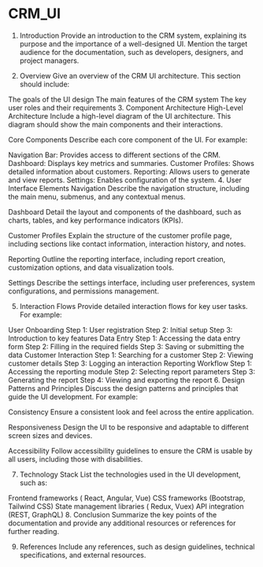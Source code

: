 # CRM_UI

1. Introduction
Provide an introduction to the CRM system, explaining its purpose and the importance of a well-designed UI. Mention the target audience for the documentation, such as developers, designers, and project managers.

2. Overview
Give an overview of the CRM UI architecture. This section should include:

The goals of the UI design
The main features of the CRM system
The key user roles and their requirements
3. Component Architecture
High-Level Architecture
Include a high-level diagram of the UI architecture. This diagram should show the main components and their interactions.

Core Components
Describe each core component of the UI. For example:

Navigation Bar: Provides access to different sections of the CRM.
Dashboard: Displays key metrics and summaries.
Customer Profiles: Shows detailed information about customers.
Reporting: Allows users to generate and view reports.
Settings: Enables configuration of the system.
4. User Interface Elements
Navigation
Describe the navigation structure, including the main menu, submenus, and any contextual menus.

Dashboard
Detail the layout and components of the dashboard, such as charts, tables, and key performance indicators (KPIs).

Customer Profiles
Explain the structure of the customer profile page, including sections like contact information, interaction history, and notes.

Reporting
Outline the reporting interface, including report creation, customization options, and data visualization tools.

Settings
Describe the settings interface, including user preferences, system configurations, and permissions management.

5. Interaction Flows
Provide detailed interaction flows for key user tasks. For example:

User Onboarding
Step 1: User registration
Step 2: Initial setup
Step 3: Introduction to key features
Data Entry
Step 1: Accessing the data entry form
Step 2: Filling in the required fields
Step 3: Saving or submitting the data
Customer Interaction
Step 1: Searching for a customer
Step 2: Viewing customer details
Step 3: Logging an interaction
Reporting Workflow
Step 1: Accessing the reporting module
Step 2: Selecting report parameters
Step 3: Generating the report
Step 4: Viewing and exporting the report
6. Design Patterns and Principles
Discuss the design patterns and principles that guide the UI development. For example:

Consistency
Ensure a consistent look and feel across the entire application.

Responsiveness
Design the UI to be responsive and adaptable to different screen sizes and devices.

Accessibility
Follow accessibility guidelines to ensure the CRM is usable by all users, including those with disabilities.

7. Technology Stack
List the technologies used in the UI development, such as:

Frontend frameworks ( React, Angular, Vue)
CSS frameworks (Bootstrap, Tailwind CSS)
State management libraries ( Redux, Vuex)
API integration (REST, GraphQL)
8. Conclusion
Summarize the key points of the documentation and provide any additional resources or references for further reading.

9. References
Include any references, such as design guidelines, technical specifications, and external resources.


